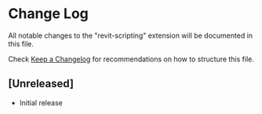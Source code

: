 # Change Log

All notable changes to the "revit-scripting" extension will be documented in this file.

Check [Keep a Changelog](http://keepachangelog.com/) for recommendations on how to structure this file.

## [Unreleased]

- Initial release